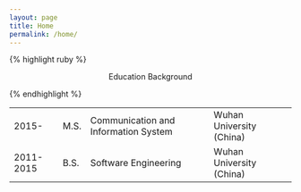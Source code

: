 ```yaml
---
layout: page
title: Home
permalink: /home/
---
```

{% highlight ruby %}
<p align='center'> Education Background </p>
{% endhighlight %}

<p>
	<table id="table">
	<tr>   
	<td >2015-</td>
	<td>M.S.</td>
	<td> Communication and Information System</td>
	<td> Wuhan University (China) </td>
	</tr>
	<tr>   
	<td >2011-2015</td>
	<td> B.S.</td>
	<td> Software Engineering</td>
	<td> Wuhan University (China)  </td>
	</tr>
	</table>
</p>
